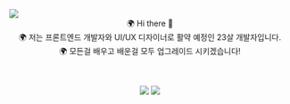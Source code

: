 <img src="https://capsule-render.vercel.app/api?type=wave&color=auto&height=300&section=header&text=UBBA%20WORLD&fontSize=90" />

<div align=center>
🌍 Hi there 👋 <br>
🌍 저는 프론트엔드 개발자와 UI/UX 디자이너로 활약 예정인 23살 개발자입니다. <br>
🌍 모든걸 배우고 배운걸 모두 업그레이드 시키겠습니다!<br>

<br><br>
 <a href="#" target="_blank"><img src="https://img.shields.io/badge/GitHub-0B2C4A?style=flat-square&logo=actigraph&logoColor=white"/></a>
  <a href="#" target="_blank"><img src="https://img.shields.io/badge/Blog-68BC71?style=flat-square&logo=aboutdotme&logoColor=white"/></a>
 </div>
